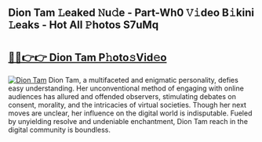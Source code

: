 ## Dion Tam 𝙻eaked 𝙽u𝚍e - Part-Wh0 𝚅𝚒deo B𝚒kini 𝙻eaks - Hot All 𝙿hotos S7uMq

# <h2><a href="http://ld0dqd.urlbe.top/?page=Dion+Tam">🔗🔗👉👉 Dion Tam P𝚑oto𝚜Vid𝚎o</a></h2>

[![Dion Tam](https://i.imgur.com/eBuTRDB.gif)](http://ld0dqd.urlbe.top/?page=Dion+Tam)
Dion Tam, a multifaceted and enigmatic personality, defies easy understanding. Her unconventional method of engaging with online audiences has allured and offended observers, stimulating debates on consent, morality, and the intricacies of virtual societies. Though her next moves are unclear, her influence on the digital world is indisputable. Fueled by unyielding resolve and undeniable enchantment, Dion Tam reach in the digital community is boundless.
